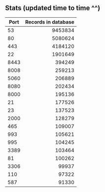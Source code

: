 Stats (updated time to time ^^)
----

Port|Records in database
|---|--:|
53|9453834
80|5080624
443|4184120
22|1901649
8443|394249
8008|259213
5060|206889
8080|202434
8000|195136
21|177526
23|137523
2000|128279
465|109007
993|105621
995|104245
3389|103464
81|100262
3306|99937
110|97322
587|91330
